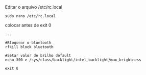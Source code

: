 Editar o arquivo /etc/rc.local

```
sudo nano /etc/rc.local
```

colocar antes de exit 0

```
...

#Bloquear o bluetooth
rfkill block bluetooth

#Setar valor de brilho default
echo 300 > /sys/class/backlight/intel_backlight/max_brightness

exit 0
```